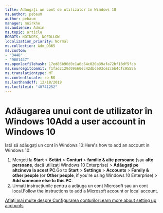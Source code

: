 ```yaml
---
title: Adăugați un cont de utilizator în Windows 10
ms.author: pebaum
author: pebaum
manager: mnirkhe
ms.audience: Admin
ms.topic: article
ROBOTS: NOINDEX, NOFOLLOW
localization_priority: Normal
ms.collection: Adm_O365
ms.custom:
- "3448"
- "9001447"
ms.openlocfilehash: 17ed86b96d0c1a6c54c020a39afa72bf18df5fcb
ms.sourcegitcommit: f1fad2129d09660ec42dbce03ce2c6b4cfc9555a
ms.translationtype: MT
ms.contentlocale: ro-RO
ms.lasthandoff: 12/18/2019
ms.locfileid: "40741252"
---
```

# <a name="add-a-user-account-in-windows-10"></a><span data-ttu-id="a269d-102">Adăugarea unui cont de utilizator în Windows 10</span><span class="sxs-lookup"><span data-stu-id="a269d-102">Add a user account in Windows 10</span></span>

<span data-ttu-id="a269d-103">Iată să adăugați un cont în Windows 10:</span><span class="sxs-lookup"><span data-stu-id="a269d-103">Here's how to add an account in Windows 10:</span></span>

1. <span data-ttu-id="a269d-104">Mergeți la **Start** > **Setări** > **Conturi** > **familie & alte persoane** (sau **alte persoane**, dacă utilizați Windows 10 Enterprise) > **Adăugați pe altcineva la acest PC**.</span><span class="sxs-lookup"><span data-stu-id="a269d-104">Go to **Start** > **Settings** > **Accounts** > **Family & other people** (or **Other people**, if you're using Windows 10 Enterprise) > **Add someone else to this PC**.</span></span>
2. <span data-ttu-id="a269d-105">Urmați instrucțiunile pentru a adăuga un cont Microsoft sau un cont local.</span><span class="sxs-lookup"><span data-stu-id="a269d-105">Follow the instructions to add a Microsoft account or local account.</span></span>

[<span data-ttu-id="a269d-106">Aflați mai multe despre Configurarea conturilor</span><span class="sxs-lookup"><span data-stu-id="a269d-106">Learn more about setting up accounts</span></span>](https://support.microsoft.com/help/17197/)